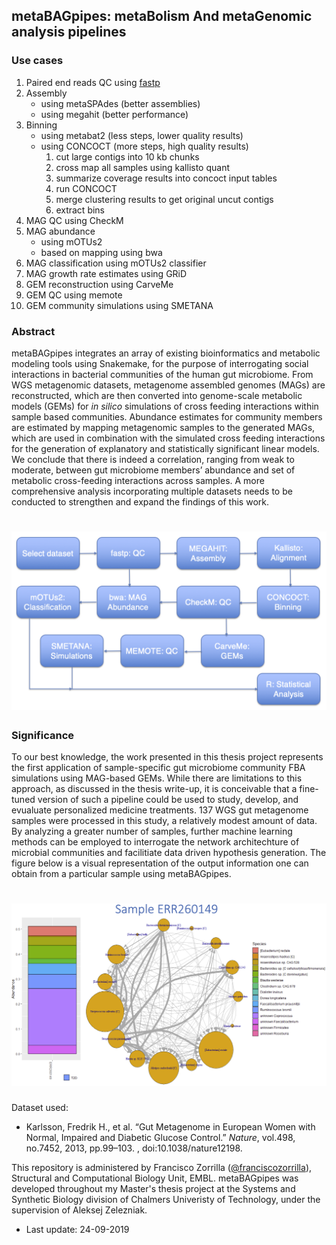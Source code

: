 ## metaBAGpipes: metaBolism And metaGenomic analysis pipelines

### Use cases

1. Paired end reads QC using [fastp](https://github.com/OpenGene/fastp)
2. Assembly 
      * using metaSPAdes (better assemblies)
      * using megahit (better performance)
3. Binning
      * using metabat2 (less steps, lower quality results)
      * using CONCOCT (more steps, high quality results)
        1. cut large contigs into 10 kb chunks
        2. cross map all samples using kallisto quant
        3. summarize coverage results into concoct input tables
        4. run CONCOCT
        5. merge clustering results to get original uncut contigs
        6. extract bins
4. MAG QC using CheckM
5. MAG abundance
   * using mOTUs2
   * based on mapping using bwa
6. MAG classification using mOTUs2 classifier
7. MAG growth rate estimates using GRiD
8. GEM reconstruction using CarveMe
9. GEM QC using memote
10. GEM community simulations using SMETANA

### Abstract
metaBAGpipes integrates an array of existing bioinformatics and metabolic modeling tools using Snakemake, for the purpose of interrogating social interactions in bacterial communities of the human gut microbiome. From WGS metagenomic datasets, metagenome assembled genomes (MAGs) are reconstructed, which are then converted into genome-scale metabolic models (GEMs) for *in silico* simulations of cross feeding interactions within sample based communities. Abundance estimates for community members are estimated by mapping metagenomic samples to the generated MAGs, which are used in combination with the simulated cross feeding interactions for the generation of explanatory and statistically significant linear models. We conclude that there is indeed a correlation, ranging from weak to moderate, between gut microbiome members’ abundance and set of metabolic cross-feeding interactions across samples. A more comprehensive analysis incorporating multiple datasets needs to be conducted to strengthen and expand the findings of this work.

# ![pipemap_v0.1.png](pipemap_v0.1.png)

### Significance

To our best knowledge, the work presented in this thesis project represents the first application of sample-specific gut microbiome community FBA simulations using MAG-based GEMs. While there are limitations to this approach, as discussed in the thesis write-up, it is conceivable that a fine-tuned version of such a pipeline could be used to study, develop, and evualuate personalized medicine treatments. 137 WGS gut metagenome samples were processed in this study, a relatively modest amount of data. By analyzing a greater number of samples, further machine learning methods can be employed to interrogate the network architechture of microbial communities and facilitiate data driven hypothesis generation. The figure below is a visual representation of the output information one can obtain from a particular sample using metaBAGpipes.

# ![ERR260149.png](ERR260149.png)

Dataset used:
  * Karlsson, Fredrik H., et al. “Gut Metagenome in European Women with Normal, Impaired and Diabetic Glucose Control.” *Nature*, vol.498, no.7452, 2013, pp.99–103. , doi:10.1038/nature12198.

This repository is administered by Francisco Zorrilla ([@franciscozorrilla](https://github.com/franciscozorrilla/)), Structural and Computational Biology Unit, EMBL. metaBAGpipes was developed throughout my Master's thesis project at the Systems and Synthetic Biology division of Chalmers Univeristy of Technology, under the supervision of Aleksej Zelezniak.

  * Last update: 24-09-2019
